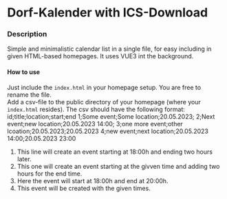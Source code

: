 # Dorf-Kalender with ICS-Download

### Description
Simple and minimalistic calendar list in a single file, for easy including in given HTML-based homepages. It uses VUE3 int the background.

#### How to use
Just include the `index.html` in your homepage setup. You are free to rename the file.  
Add a csv-file to the public directory of your homepage (where your `index.html` resides). The csv should have the following format:  
    id;title;location;start;end
    1;Some event;Some location;20.05.2023;
    2;Next event;new location;20.05.2023 14:00;
    3;one more event;other lcoation;20.05.2023;20.05.2023
    4;new event;next location;20.05.2023 14:00;20.05.2023 23:00
  
1. This line will create an event starting at 18:00h and ending two hours later.  
2. This one will create an event starting at the givven time and adding two hours for the end time.
3. Here the event will start at 18:00h and end at 20:00h.
4. This event will be created with the given times.
